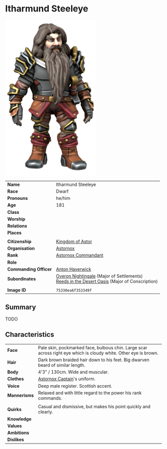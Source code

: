 # Itharmund Steeleye

<img src="https://raw.githubusercontent.com/jesskelsall/astarus-images/main/people/portraits/75330ea6f353349f.png" height="500" />

|||
| --- | --- |
| **Name** | Itharmund Steeleye | character.3
| **Race** | Dwarf |
| **Pronouns** | he/him |
| **Age** | 181 |
| **Class** | |
| **Worship** | |
| **Relations** | |
| **Places** | |
|||
| **Citizenship** | [Kingdom of Astor](../civilisations/kingdom-of-astor/kingdom-of-astor.md) |
| **Organisation** | [Astornox](../organisations/astornox/astornox.md) |
| **Rank** | [Astornox Commandant](../organisations/astornox/ranks/astornox-commandant.md) |
| **Role** | |
| **Commanding Officer** | [Anton Haverwick](anton-haverwick.md) |
| **Subordinates** | [Overon Nightingale](overon-nightingale.md) (Major of Settlements)<br />[Reeds in the Desert Oasis](reeds-in-the-desert-oasis.md) (Major of Conscription) |
|||
| **Image ID** | `75330ea6f353349f` |

## Summary

TODO

## Characteristics

| | |
| --- | --- |
| **Face** | Pale skin, pockmarked face, bulbous chin. Large scar across right eye which is cloudy white. Other eye is brown. | characteristics.2
| **Hair** | Dark brown braided hair down to his feet. Big dwarven beard of similar length. |
| **Body** | 4'3" / 130cm. Wide and muscular. |
| **Clothes** | [Astornox Captain](../organisations/astornox/ranks/astornox-captain.md)'s uniform. |
| **Voice** | Deep male register. Scottish accent. |
| **Mannerisms** | Relaxed and with little regard to the power his rank commands. |
| | |
| **Quirks** | Casual and dismissive, but makes his point quickly and clearly. |
| **Knowledge** | |
| **Values** | |
| **Ambitions** | |
| **Dislikes** | |
